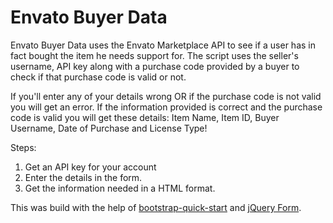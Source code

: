 Envato Buyer Data
=====================

Envato Buyer Data uses the Envato Marketplace API to see if a user has in fact bought the item he needs support for. The script uses the seller's username, API key along with a purchase code provided by a buyer to check if that purchase code is valid or not.

If you'll enter any of your details wrong OR if the purchase code is not valid you will get an error. If the information provided is correct and the purchase code is valid you will get these details: Item Name, Item ID, Buyer Username, Date of Purchase and License Type!

Steps:

1. Get an API key for your account
2. Enter the details in the form.
3. Get the information needed in a HTML format.

This was build with the help of [bootstrap-quick-start](https://github.com/robatron/bootstrap-quick-start) and [jQuery Form](http://malsup.com/jquery/form/).
